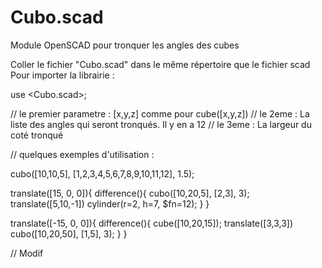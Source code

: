 # Cubo.scad
Module OpenSCAD pour tronquer les angles des cubes

Coller le fichier "Cubo.scad" dans le même répertoire que le fichier scad 
Pour importer la librairie :

use <Cubo.scad>;

// le premier parametre : [x,y,z] comme pour cube([x,y,z])
// le 2eme : La liste des angles qui seront tronqués. Il y en a 12
// le 3eme : La largeur du coté tronqué

// quelques exemples d'utilisation :

cubo([10,10,5], [1,2,3,4,5,6,7,8,9,10,11,12], 1.5);

translate([15, 0, 0]){
    difference(){
        cubo([10,20,5], [2,3], 3);
        translate([5,10,-1]) cylinder(r=2, h=7, $fn=12);
    }
}

translate([-15, 0, 0]){
    difference(){
        cube([10,20,15]);
        translate([3,3,3]) cubo([10,20,50], [1,5], 3);
    }
}

// Modif


